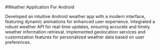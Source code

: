 #Weather Application For Android

Developed an intuitive Android weather app with a modern interface, featuring dynamic animations for enhanced user experience.
Integrated a robust weather API for real-time updates, ensuring accurate and timely weather information retrieval.
Implemented geolocation services and customization features for personalized weather data based on user preferences.
